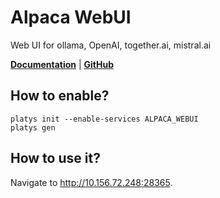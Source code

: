 # Alpaca WebUI

Web UI for ollama, OpenAI, together.ai, mistral.ai  

**[Documentation](https://github.com/mmo80/alpaca-webui)** | **[GitHub](https://github.com/mmo80/alpaca-webui)**

## How to enable?

```
platys init --enable-services ALPACA_WEBUI
platys gen
```

## How to use it?

Navigate to <http://10.156.72.248:28365>.
